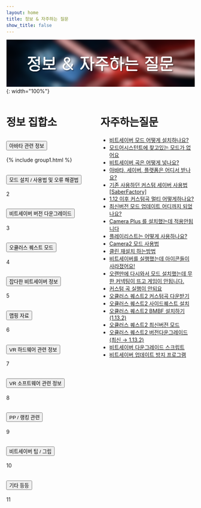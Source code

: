 ```yaml
---
layout: home
title: 정보 & 자주하는 질문
show_title: false
---
```



![](./img/information.png){: width="100%"}


<div style="width:50%; float:left;" markdown="1">

# 정보 집합소

<div class="accordion" id="accordionExample">
  <div class="accordion-item">
    <h2 class="accordion-header" id="headingOne">
      <button class="accordion-button" type="button" data-bs-toggle="collapse" data-bs-target="#collapseOne" aria-expanded="true" aria-controls="collapseOne">
        아바타 관련 정보
      </button>
    </h2>
    <div id="collapseOne" class="accordion-collapse collapse show" aria-labelledby="headingOne" data-bs-parent="#accordionExample">
      <div class="accordion-body">
        {% include group1.html %}
      </div>
    </div>
  </div>
  <div class="accordion-item">
    <h2 class="accordion-header" id="headingTwo">
      <button class="accordion-button collapsed" type="button" data-bs-toggle="collapse" data-bs-target="#collapseTwo" aria-expanded="false" aria-controls="collapseTwo">
        모드 설치 / 사용법 및 오류 해결법
      </button>
    </h2>
    <div id="collapseTwo" class="accordion-collapse collapse" aria-labelledby="headingTwo" data-bs-parent="#accordionExample">
      <div class="accordion-body">
        2
      </div>
    </div>
  </div>
  <div class="accordion-item">
    <h2 class="accordion-header" id="headingThree">
      <button class="accordion-button collapsed" type="button" data-bs-toggle="collapse" data-bs-target="#collapseThree" aria-expanded="false" aria-controls="collapseThree">
        비트세이버 버전 다운그레이드
      </button>
    </h2>
    <div id="collapseThree" class="accordion-collapse collapse" aria-labelledby="headingThree" data-bs-parent="#accordionExample">
      <div class="accordion-body">
        3
      </div>
    </div>
  </div>
  <div class="accordion-item">
    <h2 class="accordion-header" id="headingFour">
      <button class="accordion-button collapsed" type="button" data-bs-toggle="collapse" data-bs-target="#collapseFour" aria-expanded="false" aria-controls="collapseFour">
        오큘러스 퀘스트 모드
      </button>
    </h2>
    <div id="collapseFour" class="accordion-collapse collapse" aria-labelledby="headingFour" data-bs-parent="#accordionExample">
      <div class="accordion-body">
        4
      </div>
    </div>
  </div>
  <div class="accordion-item">
    <h2 class="accordion-header" id="heading5">
      <button class="accordion-button collapsed" type="button" data-bs-toggle="collapse" data-bs-target="#collapse5" aria-expanded="false" aria-controls="collapse5">
        잡다한 비트세이버 정보
      </button>
    </h2>
    <div id="collapse5" class="accordion-collapse collapse" aria-labelledby="heading5" data-bs-parent="#accordionExample">
      <div class="accordion-body">
        5
      </div>
    </div>
  </div>
  <div class="accordion-item">
    <h2 class="accordion-header" id="heading6">
      <button class="accordion-button collapsed" type="button" data-bs-toggle="collapse" data-bs-target="#collapse6" aria-expanded="false" aria-controls="collapse6">
        맵핑 자료
      </button>
    </h2>
    <div id="collapse6" class="accordion-collapse collapse" aria-labelledby="heading6" data-bs-parent="#accordionExample">
      <div class="accordion-body">
        6
      </div>
    </div>
  </div>
  <div class="accordion-item">
    <h2 class="accordion-header" id="heading7">
      <button class="accordion-button collapsed" type="button" data-bs-toggle="collapse" data-bs-target="#collapse7" aria-expanded="false" aria-controls="collapse7">
        VR 하드웨어 관련 정보
      </button>
    </h2>
    <div id="collapse7" class="accordion-collapse collapse" aria-labelledby="heading7" data-bs-parent="#accordionExample">
      <div class="accordion-body">
        7
      </div>
    </div>
  </div>
  <div class="accordion-item">
    <h2 class="accordion-header" id="heading8">
      <button class="accordion-button collapsed" type="button" data-bs-toggle="collapse" data-bs-target="#collapse8" aria-expanded="false" aria-controls="collapse8">
        VR 소프트웨어 관련 정보
      </button>
    </h2>
    <div id="collapse8" class="accordion-collapse collapse" aria-labelledby="heading8" data-bs-parent="#accordionExample">
      <div class="accordion-body">
        8
      </div>
    </div>
  </div>
  <div class="accordion-item">
    <h2 class="accordion-header" id="heading9">
      <button class="accordion-button collapsed" type="button" data-bs-toggle="collapse" data-bs-target="#collapse9" aria-expanded="false" aria-controls="collapse9">
        PP / 랭킹 관련
      </button>
    </h2>
    <div id="collapse9" class="accordion-collapse collapse" aria-labelledby="heading9" data-bs-parent="#accordionExample">
      <div class="accordion-body">
        9
      </div>
    </div>
  </div>
  <div class="accordion-item">
    <h2 class="accordion-header" id="heading10">
      <button class="accordion-button collapsed" type="button" data-bs-toggle="collapse" data-bs-target="#collapse10" aria-expanded="false" aria-controls="collapse10">
        비트세이버 팁 / 그립
      </button>
    </h2>
    <div id="collapse10" class="accordion-collapse collapse" aria-labelledby="heading10" data-bs-parent="#accordionExample">
      <div class="accordion-body">
        10
      </div>
    </div>
  </div>
  <div class="accordion-item">
    <h2 class="accordion-header" id="heading11">
      <button class="accordion-button collapsed" type="button" data-bs-toggle="collapse" data-bs-target="#collapse11" aria-expanded="false" aria-controls="collapse11">
        기타 등등
      </button>
    </h2>
    <div id="collapse11" class="accordion-collapse collapse" aria-labelledby="heading11" data-bs-parent="#accordionExample">
      <div class="accordion-body">
        11
      </div>
    </div>
  </div>
</div>


</div>

<div style="width:50%; float:left;" markdown="1">

# 자주하는질문

- [비트세이버 모드 어떻게 설치하나요?](/2021/06/14/how-to-install-mode.html)
- [모드어시스턴트에 찾고있는 모드가 없어요](/2021/06/14/cannot-find-mod-in-modas.html)
- [비트세이버 곡은 어떻게 넣나요?](/2021/06/17/how-to-put-song.html)
- [아바타, 세이버, 플랫폼은 어디서 받나요?](/2021/06/17/how-to-get-avatar-saber-platform.html)
- [기존 사용하던 커스텀 세이버 사용법 [SaberFactory]](/2021/06/17/how-to-use-original-custom-saber.html)
- [1.12 이후 커스텀곡 멀티 어떻게하나요?](/2021/06/17/how-to-multi-after-1-12.html)
- [최신버전 모드 업데이트 어디까지 되었나요?](/2021/06/17/how-long-latest-mode-updates.html)
- [Camera Plus 를 설치했는데 적용안됩니다](/2021/06/18/camera-plus-not-applied.html)
- [플레이리스트는 어떻게 사용하나요?](/2021/06/26/how-to-use-playlist.html)
- [Camera2 모드 사용법](/2021/06/26/camera2-mod-usage.html)
- [클린 재설치 하는방법](/2021/06/26/how-to-clean-reinstall.html)
- [비트세이버를 실행했는데 아이콘들이 사라졌어요!](/2021/06/26/icon-deleted-while-executing-beatsaber.html)
- [오랜만에 다시와서 모드 설치했는데 무한 커넥팅이 뜨고 게임이 안됩니다.](/2021/06/26/infinite-connecting-during-modding.html)
- [커스텀 곡 실행이 안되요](/2021/06/27/custom-song-not-working.html)
- [오큘러스 퀘스트2 커스텀곡 다운받기](/2021/06/27/oculus-quest2-custom-song-download.html)
- [오큘러스 퀘스트2 사이드퀘스트 설치](/2021/06/27/oculus-quest2-sidequest.html)
- [오큘러스 퀘스트2 BMBF 설치하기 (1.13.2)](/2021/06/27/oculus-quest2-bmbf-install.html)
- [오큘러스 퀘스트2 최신버전 모드](/2021/07/03/oculus-quest2-latest-mod.html)
- [오큘러스 퀘스트2 버전다운그레이드 (최신 → 1.13.2)](/2021/07/03/oculus-quest2-version-downgrade.html)
- [비트세이버 다운그레이드 스크립트](/2021/07/03/beatsaber-downgrade-script.html)
- [비트세이버 업데이트 방지 프로그램](/2021/07/03/beatsaber-update-shield.html)

</div>
